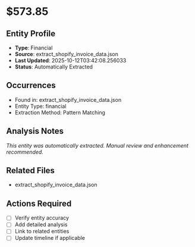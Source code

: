 # $573.85

## Entity Profile
- **Type**: Financial
- **Source**: extract_shopify_invoice_data.json
- **Last Updated**: 2025-10-12T03:42:08.256033
- **Status**: Automatically Extracted

## Occurrences
- Found in: extract_shopify_invoice_data.json
- Entity Type: financial
- Extraction Method: Pattern Matching

## Analysis Notes
*This entity was automatically extracted. Manual review and enhancement recommended.*

## Related Files
- extract_shopify_invoice_data.json

## Actions Required
- [ ] Verify entity accuracy
- [ ] Add detailed analysis
- [ ] Link to related entities
- [ ] Update timeline if applicable
